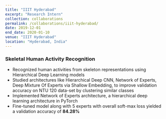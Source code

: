 ```yaml
---
title: "IIIT Hyderabad"
excerpt: "Research Intern"
collection: collaborations
permalink: /collaborations/iiit-hyderabad/
date: 2019-12-01
end_date: 2020-01-10
venue: "IIIT Hyderabad"
location: "Hyderabad, India"
---
```


### Skeletal Human Activity Recognition

- Recognized human activities from skeleton representations using Hierarchical Deep Learning models
- Studied architectures like Hierarchical Deep CNN, Network of Experts, Deep Mixture Of Experts via Shallow
Embedding, to improve validation accuracy on NTU 120 data-set by clustering similar classes
- Implemented Network of Experts architecture, a hierarchical deep learning architecture in PyTorch
- Fine-tuned model along with 5 experts with overall soft-max loss yielded a validation accuracy of **84.28%**